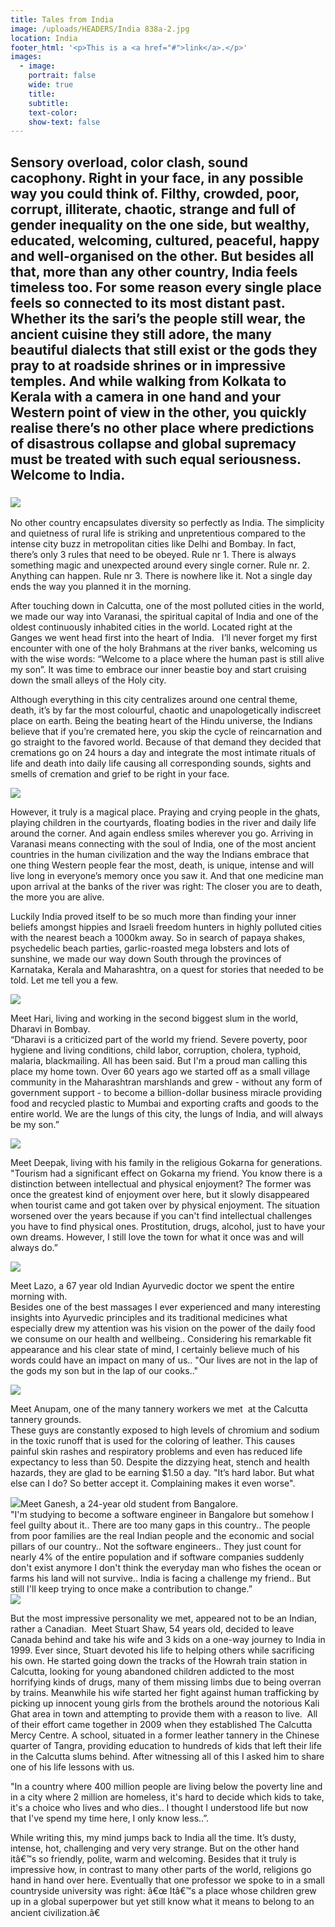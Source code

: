 ```yaml
---
title: Tales from India
image: /uploads/HEADERS/India 838a-2.jpg
location: India
footer_html: '<p>This is a <a href="#">link</a>.</p>'
images:
  - image:
    portrait: false
    wide: true
    title:
    subtitle:
    text-color:
    show-text: false
---
```



## Sensory overload, color clash, sound cacophony. Right in your face, in any possible way you could think of. Filthy, crowded, poor, corrupt, illiterate, chaotic, strange and full of gender inequality on the one side, but wealthy, educated, welcoming, cultured, peaceful, happy and well-organised on the other. But besides all that, more than any other country, India feels timeless too. For some reason every single place feels so connected to its most distant past. Whether its the sari’s the people still wear, the ancient cuisine they still adore, the many beautiful dialects that still exist or the gods they pray to at roadside shrines or in impressive temples. And while walking from Kolkata to Kerala with a camera in one hand and your Western point of view in the other, you quickly realise there’s no other place where predictions of disastrous collapse and global supremacy must be treated with such equal seriousness. Welcome to India.&nbsp;

### ![](/uploads/versions/india-838a-2-1---x----2048-711x---.jpg)

No other country encapsulates diversity so perfectly as India. The simplicity and quietness of rural life is striking and unpretentious compared to the intense city buzz in metropolitan cities like Delhi and Bombay. In fact, there’s only 3 rules that need to be obeyed. Rule nr 1. There is always something magic and unexpected around every single corner. Rule nr. 2. Anything can happen. Rule nr 3. There is nowhere like it. Not a single day ends the way you planned it in the morning.

After touching down in Calcutta, one of the most polluted cities in the world, we made our way into Varanasi, the spiritual capital of India and one of the oldest continuously inhabited cities in the world. Located right at the Ganges we went head first into the heart of India. &nbsp; I’ll never forget my first encounter with one of the holy Brahmans at the river banks, welcoming us with the wise words: “Welcome to a place where the human past is still alive my son”. It was time to embrace our inner beastie boy and start cruising down the small alleys of the Holy city.

Although everything in this city centralizes around one central theme, death, it’s by far the most colourful, chaotic and unapologetically indiscreet place on earth. Being the beating heart of the Hindu universe, the Indians believe that if you’re cremated here, you skip the cycle of reincarnation and go straight to the favored world. Because of that demand they decided that cremations go on 24 hours a day and integrate the most intimate rituals of life and death into daily life causing all corresponding sounds, sights and smells of cremation and grief to be right in your face. &nbsp;

![](/uploads/versions/india-394-2---x----2048-1365x---.jpg)

However, it truly is a magical place. Praying and crying people in the ghats, playing children in the courtyards, floating bodies in the river and daily life around the corner. And again endless smiles wherever you go. Arriving in Varanasi means connecting with the soul of India, one of the most ancient countries in the human civilization and the way the Indians embrace that one thing Western people fear the most, death, is unique, intense and will live long in everyone’s memory once you saw it. And that one medicine man upon arrival at the banks of the river was right: The closer you are to death, the more you are alive.

Luckily India proved itself to be so much more than finding your inner beliefs amongst hippies and Israeli freedom hunters in highly polluted cities with the nearest beach a 1000km away. So in search of papaya shakes, psychedelic beach parties, garlic-roasted mega lobsters and lots of sunshine, we made our way down South through the provinces of Karnataka, Kerala and Maharashtra, on a quest for stories that needed to be told. Let me tell you a few.&nbsp;

![](/uploads/versions/india-3272-1---x----2048-1365x---.jpg)

Meet Hari, living and working in the second biggest slum in the world, Dharavi in Bombay.&nbsp;<br>“Dharavi is a criticized part of the world my friend. Severe poverty, poor hygiene and living conditions, child labor, corruption, cholera, typhoid, malaria, blackmailing. All has been said. But I'm a proud man calling this place my home town. Over 60 years ago we started off as a small village community in the Maharashtran marshlands and grew - without any form of government support - to become a billion-dollar business miracle providing food and recycled plastic to Mumbai and exporting crafts and goods to the entire world. We are the lungs of this city, the lungs of India, and will always be my son.”&nbsp;

![](/uploads/versions/india-2399-1---x----2048-1365x---.jpg)

Meet Deepak, living with his family in the religious Gokarna for generations. "Tourism had a significant effect on Gokarna my friend. You know there is a distinction between intellectual and physical enjoyment? The former was once the greatest kind of enjoyment over here, but it slowly disappeared when tourist came and got taken over by physical enjoyment. The situation worsened over the years because if you can't find intellectual challenges you have to find physical ones. Prostitution, drugs, alcohol, just to have your own dreams. However, I still love the town for what it once was and will always do.”

![](/uploads/versions/india-2843-1---x----1365-2048x---.jpg)

Meet Lazo, a 67 year old Indian Ayurvedic doctor we spent the entire morning with.&nbsp;<br>Besides one of the best massages I ever experienced and many interesting insights into Ayurvedic principles and its traditional medicines what especially drew my attention was his vision on the power of the daily food we consume on our health and wellbeing.. Considering his remarkable fit appearance and his clear state of mind, I certainly believe much of his words could have an impact on many of us.. "Our lives are not in the lap of the gods my son but in the lap of our cooks.."&nbsp;

![](/uploads/versions/india-259-1---x----2048-1365x---.jpg)

Meet Anupam, one of the many tannery workers we met &nbsp;at the Calcutta tannery grounds. &nbsp;<br>These guys are constantly exposed to high levels of chromium and sodium in the toxic runoff that is used for the coloring of leather. This causes painful skin rashes and respiratory problems and even has reduced life expectancy to less than 50. Despite the dizzying heat, stench and health hazards, they are glad to be earning $1.50 a day. "It’s hard labor. But what else can I do? So better accept it. Complaining makes it even worse".

![](/uploads/versions/india-2328---x----2048-1365x---.jpg)Meet Ganesh, a 24-year old student from Bangalore.<br>"I'm studying to become a software engineer in Bangalore but somehow I feel guilty about it.. There are too many gaps in this country.. The people from poor families are the real Indian people and the economic and social pillars of our country.. Not the software engineers.. They just count for nearly 4% of the entire population and if software companies suddenly don't exist anymore I don't think the everyday man who fishes the ocean or farms his land will not survive.. India is facing a challenge my friend.. But still I'll keep trying to once make a contribution to change.”<br>![](/uploads/versions/india-290---x----2048-1365x---.jpg)

But the most impressive personality we met, appeared not to be an Indian, rather a Canadian.&nbsp; Meet Stuart Shaw, 54 years old, decided to leave Canada behind and take his wife and 3 kids on a one-way journey to India in 1999. Ever since, Stuart devoted his life to helping others while sacrificing his own. He started going down the tracks of the Howrah train station in Calcutta, looking for young abandoned children addicted to the most horrifying kinds of drugs, many of them missing limbs due to being overran by trains. Meanwhile his wife started her fight against human trafficking by picking up innocent young girls from the brothels around the notorious Kali Ghat area in town and attempting to provide them with a reason to live. &nbsp;All of their effort came together in 2009 when they established The Calcutta Mercy Centre. A school, situated in a former leather tannery in the Chinese quarter of Tangra, providing education to hundreds of kids that left their life in the Calcutta slums behind. After witnessing all of this I asked him to share one of his life lessons with us.

"In a country where 400 million people are living below the poverty line and in a city where 2 million are homeless, it's hard to decide which kids to take, it's a choice who lives and who dies.. I thought I understood life but now that I've spend my time here, I only know less..”.

While writing this, my mind jumps back to India all the time. It’s dusty, intense, hot, challenging and very very strange. But on the other hand it&acirc;€™s so friendly, polite, warm and welcoming. Besides that it truly is impressive how, in contrast to many other parts of the world, religions go hand in hand over here. Eventually that one professor we spoke to in a small countryside university was right: &acirc;€œ It&acirc;€™s a place whose children grew up in a global superpower but yet still know what it means to belong to an ancient civilization.&acirc;€